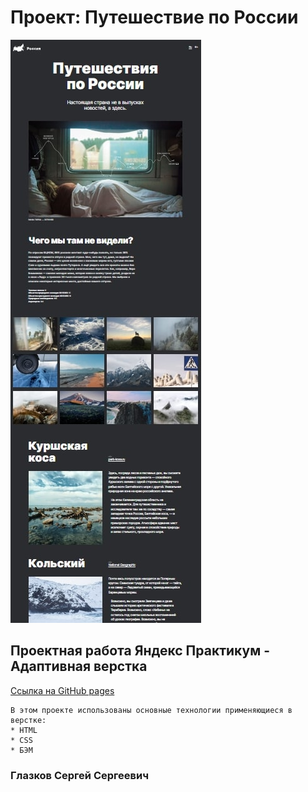 # Проект: Путешествие по России

![Обложка проекта](./images/screanshot.jpg)

## Проектная работа Яндекс Практикум - Адаптивная верстка

[Ссылка на GitHub pages](https://sergeyromadin.github.io/)

```
В этом проекте использованы основные технологии применяющиеся в верстке:
* HTML
* CSS
* БЭМ

```

### Глазков Сергей Сергеевич
